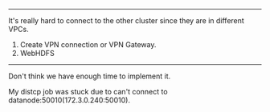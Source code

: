 ----
It's really hard to connect to the other cluster since they are in different VPCs.

1) Create VPN connection or VPN Gateway. 
2) WebHDFS
-----
Don't think we have enough time to implement it.

My distcp job was stuck due to can't connect to datanode:50010(172.3.0.240:50010).
